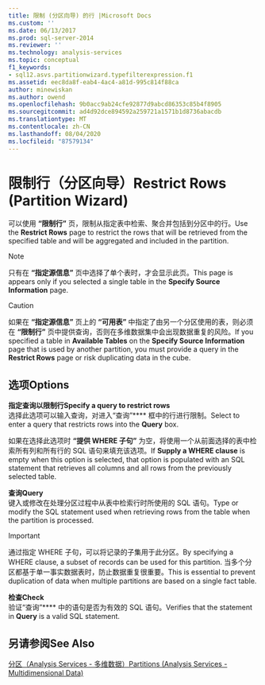 ```yaml
---
title: 限制 (分区向导) 的行 |Microsoft Docs
ms.custom: ''
ms.date: 06/13/2017
ms.prod: sql-server-2014
ms.reviewer: ''
ms.technology: analysis-services
ms.topic: conceptual
f1_keywords:
- sql12.asvs.partitionwizard.typefilterexpression.f1
ms.assetid: eec8da8f-eab4-4ac4-a81d-995c814f88ca
author: minewiskan
ms.author: owend
ms.openlocfilehash: 9b0acc9ab24cfe92877d9abcd86353c85b4f8905
ms.sourcegitcommit: ad4d92dce894592a259721a1571b1d8736abacdb
ms.translationtype: MT
ms.contentlocale: zh-CN
ms.lasthandoff: 08/04/2020
ms.locfileid: "87579134"
---
```

# <a name="restrict-rows-partition-wizard"></a><span data-ttu-id="9307d-102">限制行（分区向导）</span><span class="sxs-lookup"><span data-stu-id="9307d-102">Restrict Rows (Partition Wizard)</span></span>
  <span data-ttu-id="9307d-103">可以使用 **“限制行”** 页，限制从指定表中检索、聚合并包括到分区中的行。</span><span class="sxs-lookup"><span data-stu-id="9307d-103">Use the **Restrict Rows** page to restrict the rows that will be retrieved from the specified table and will be aggregated and included in the partition.</span></span>  
  
> [!NOTE]  
>  <span data-ttu-id="9307d-104"> 只有在 **“指定源信息”** 页中选择了单个表时，才会显示此页。</span><span class="sxs-lookup"><span data-stu-id="9307d-104">This page is appears only if you selected a single table in the **Specify Source Information** page.</span></span>  
  
> [!CAUTION]  
>  <span data-ttu-id="9307d-105"> 如果在 **“指定源信息”** 页上的 **“可用表”** 中指定了由另一个分区使用的表，则必须在 **“限制行”** 页中提供查询，否则在多维数据集中会出现数据重复的风险。</span><span class="sxs-lookup"><span data-stu-id="9307d-105">If you specified a table in **Available Tables** on the **Specify Source Information** page that is used by another partition, you must provide a query in the **Restrict Rows** page or risk duplicating data in the cube.</span></span>  
  
## <a name="options"></a><span data-ttu-id="9307d-106">选项</span><span class="sxs-lookup"><span data-stu-id="9307d-106">Options</span></span>  
 <span data-ttu-id="9307d-107">**指定查询以限制行**</span><span class="sxs-lookup"><span data-stu-id="9307d-107">**Specify a query to restrict rows**</span></span>  
 <span data-ttu-id="9307d-108">选择此选项可以输入查询，对进入“查询”\*\*\*\* 框中的行进行限制。</span><span class="sxs-lookup"><span data-stu-id="9307d-108">Select to enter a query that restricts rows into the **Query** box.</span></span>  
  
 <span data-ttu-id="9307d-109">如果在选择此选项时 **“提供 WHERE 子句”** 为空，将使用一个从前面选择的表中检索所有列和所有行的 SQL 语句来填充该选项。</span><span class="sxs-lookup"><span data-stu-id="9307d-109">If **Supply a WHERE clause** is empty when this option is selected, that option is populated with an SQL statement that retrieves all columns and all rows from the previously selected table.</span></span>  
  
 <span data-ttu-id="9307d-110">**查询**</span><span class="sxs-lookup"><span data-stu-id="9307d-110">**Query**</span></span>  
 <span data-ttu-id="9307d-111">键入或修改在处理分区过程中从表中检索行时所使用的 SQL 语句。</span><span class="sxs-lookup"><span data-stu-id="9307d-111">Type or modify the SQL statement used when retrieving rows from the table when the partition is processed.</span></span>  
  
> [!IMPORTANT]  
>  <span data-ttu-id="9307d-112">通过指定 WHERE 子句，可以将记录的子集用于此分区。</span><span class="sxs-lookup"><span data-stu-id="9307d-112">By specifying a WHERE clause, a subset of records can be used for this partition.</span></span> <span data-ttu-id="9307d-113">当多个分区都基于单一事实数据表时，防止数据重复很重要。</span><span class="sxs-lookup"><span data-stu-id="9307d-113">This is essential to prevent duplication of data when multiple partitions are based on a single fact table.</span></span>  
  
 <span data-ttu-id="9307d-114">**检查**</span><span class="sxs-lookup"><span data-stu-id="9307d-114">**Check**</span></span>  
 <span data-ttu-id="9307d-115">验证“查询”\*\*\*\* 中的语句是否为有效的 SQL 语句。</span><span class="sxs-lookup"><span data-stu-id="9307d-115">Verifies that the statement in **Query** is a valid SQL statement.</span></span>  
  
## <a name="see-also"></a><span data-ttu-id="9307d-116">另请参阅</span><span class="sxs-lookup"><span data-stu-id="9307d-116">See Also</span></span>  
 [<span data-ttu-id="9307d-117">分区（Analysis Services - 多维数据）</span><span class="sxs-lookup"><span data-stu-id="9307d-117">Partitions &#40;Analysis Services - Multidimensional Data&#41;</span></span>](multidimensional-models-olap-logical-cube-objects/partitions-analysis-services-multidimensional-data.md)  
  
  

